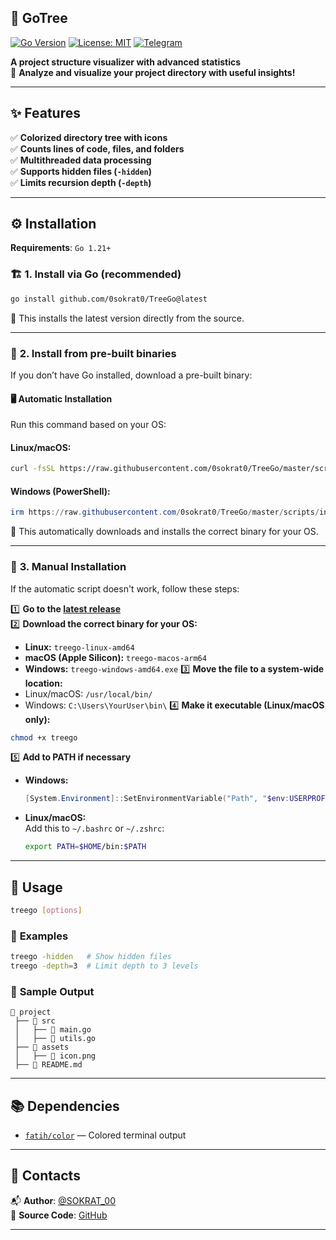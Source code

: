 ## 🌳 **GoTree**

[![Go Version](https://img.shields.io/badge/Go-1.21%2B-blue)](https://golang.org/)
[![License: MIT](https://img.shields.io/badge/License-MIT-green)](LICENSE)
[![Telegram](https://img.shields.io/badge/Telegram-Contact-blue)](https://t.me/SOKRAT_00)

**A project structure visualizer with advanced statistics**  
🚀 **Analyze and visualize your project directory with useful insights!**

---

## ✨ Features

✅ **Colorized directory tree with icons**  
✅ **Counts lines of code, files, and folders**  
✅ **Multithreaded data processing**  
✅ **Supports hidden files (`-hidden`)**  
✅ **Limits recursion depth (`-depth`)**  

---

## ⚙️ Installation

**Requirements**: `Go 1.21+`

### 🏗️ **1. Install via Go (recommended)**
```sh
go install github.com/0sokrat0/TreeGo@latest
```
📌 This installs the latest version directly from the source.

---

### 💾 **2. Install from pre-built binaries**  
If you don’t have Go installed, download a pre-built binary:

#### 🖥️ **Automatic Installation**
Run this command based on your OS:

#### **Linux/macOS:**
```sh
curl -fsSL https://raw.githubusercontent.com/0sokrat0/TreeGo/master/scripts/install.sh | bash
```

#### **Windows (PowerShell):**
```powershell
irm https://raw.githubusercontent.com/0sokrat0/TreeGo/master/scripts/install.ps1 | iex
```

📌 This automatically downloads and installs the correct binary for your OS.

---

### 📂 **3. Manual Installation**
If the automatic script doesn't work, follow these steps:

1️⃣ **Go to the [latest release](https://github.com/0sokrat0/TreeGo/releases/latest)**  
2️⃣ **Download the correct binary for your OS:**
   - **Linux:** `treego-linux-amd64`
   - **macOS (Apple Silicon):** `treego-macos-arm64`
   - **Windows:** `treego-windows-amd64.exe`
3️⃣ **Move the file to a system-wide location:**  
   - Linux/macOS: `/usr/local/bin/`
   - Windows: `C:\Users\YourUser\bin\`
4️⃣ **Make it executable (Linux/macOS only):**
   ```sh
   chmod +x treego
   ```
5️⃣ **Add to PATH if necessary**  
   - **Windows:**
     ```powershell
     [System.Environment]::SetEnvironmentVariable("Path", "$env:USERPROFILE\bin;$env:Path", "User")
     ```
   - **Linux/macOS:**  
     Add this to `~/.bashrc` or `~/.zshrc`:
     ```sh
     export PATH=$HOME/bin:$PATH
     ```

---

## 🚀 **Usage**

```sh
treego [options]
```

### 🔹 **Examples**
```sh
treego -hidden   # Show hidden files
treego -depth=3  # Limit depth to 3 levels
```

### 📌 **Sample Output**
```
📁 project
 ├── 📁 src
 │   ├── 📄 main.go
 │   ├── 📄 utils.go
 ├── 📁 assets
 │   ├── 📄 icon.png
 ├── 📄 README.md
```

---

## 📚 **Dependencies**
- [`fatih/color`](https://github.com/fatih/color) — Colored terminal output

---

## 🔗 **Contacts**
📬 **Author**: [@SOKRAT_00](https://t.me/SOKRAT_00)  
📂 **Source Code**: [GitHub](https://github.com/0sokrat0/TreeGo)

---
